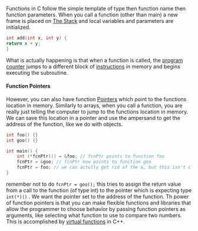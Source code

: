 
Functions in C follow the simple template of type then function name then function parameters. When you call a function (other than main) a new frame is placed on [The Stack](The%20Stack%20&%20The%20Heap.md) and local variables and parameters are initialized.

```C
int add(int x, int y) {
return x + y;
}
```

What is actually happening is that when a function is called, the [program counter](../../Electrical%20Engineering/Digital/Registers.md) jumps to a different block of [instructions](../../Electrical%20Engineering/Digital/ISA.md) in memory and begins executing the subroutine.

#### Function Pointers

However, you can also have function [Pointers](Pointers.md) which point to the functions location in memory. Similarly to arrays, when you call a function, you are really just telling the computer to jump to the functions location in memory. We can save this location in a pointer and use the ampersand to get the address of the function, like we do with objects.

```C
int foo() {}
int goo() {}

int main() {
	int (*fcnPtr)() = &foo; // fcnPtr points to function foo
	fcnPtr = &goo; // fcnPtr now points to function goo
	fcnPtr = foo; // we can actully get rid of the &, but this isn't clear to people
}
```

remember not to do `fcnPtr = goo();` this tries to assign the return value from a call to the function (of type int) to the pointer which is expecting type `int(*)()` . We want the pointer set to the address of the function. Th power of function pointers is that you can make flexible functions and libraries that allow the programmer to choose behavior by passing function pointers as arguments, like selecting what function to use to compare two numbers. This is accomplished by [virtual functions](../C++/C++%20OOP.md) in C++.